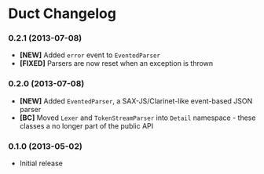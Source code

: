 # Duct Changelog

### 0.2.1 (2013-07-08)

* **[NEW]** Added `error` event to `EventedParser`
* **[FIXED]** Parsers are now reset when an exception is thrown

### 0.2.0 (2013-07-08)

* **[NEW]** Added `EventedParser`, a SAX-JS/Clarinet-like event-based JSON parser
* **[BC]** Moved `Lexer` and `TokenStreamParser` into `Detail` namespace - these classes a no longer part of the public API

### 0.1.0 (2013-05-02)

* Initial release
